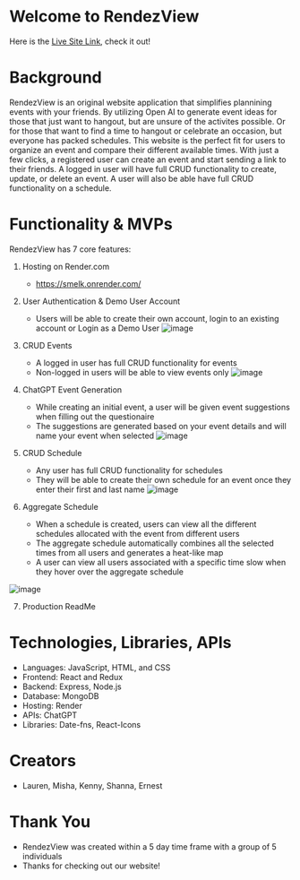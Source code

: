 # Welcome to RendezView

Here is the [Live Site Link](https://smelk.onrender.com/), check it out!

# Background

RendezView is an original website application that simplifies plannining events with your friends. By utilizing Open AI to generate event ideas for those that just want to hangout, but are unsure of the activites possible. Or for those that want to find a time to hangout or celebrate an occasion, but everyone has packed schedules. This website is the perfect fit for users to organize an event and compare their different available times. With just a few clicks, a registered user can create an event and start sending a link to their friends. A logged in user will have full CRUD functionality to create, update, or delete an event. A user will also be able have full CRUD functionality on a schedule. 

# Functionality & MVPs
RendezView has 7 core features:

  1. Hosting on Render.com
     - https://smelk.onrender.com/
    
  2. User Authentication & Demo User Account
     -  Users will be able to create their own account, login to an existing account or Login as a Demo User
![image](https://github.com/kennyvungo/smelk/assets/128562494/58ef6d4d-e335-4890-b266-d29e5dae42f3)

  
  3. CRUD Events
     - A logged in user has full CRUD functionality for events
     - Non-logged in users will be able to view events only
![image](https://github.com/kennyvungo/smelk/assets/128562494/ce5631ad-5937-48dc-be2b-50509304e833)

  4. ChatGPT Event Generation
     - While creating an initial event, a user will be given event suggestions when filling out the questionaire
     - The suggestions are generated based on your event details and will name your event when selected
  ![image](https://github.com/kennyvungo/smelk/assets/128562494/d5997205-5945-4f65-a13e-31eb45bc5188)

  5. CRUD Schedule
     - Any user has full CRUD functionality for schedules
     - They will be able to create their own schedule for an event once they enter their first and last name
  ![image](https://github.com/kennyvungo/smelk/assets/128562494/02b2c4c8-ea0d-4ef9-87e4-42f00ea7ec67)


  6. Aggregate Schedule
     - When a schedule is created, users can view all the different schedules allocated with the event from different users
     - The aggregate schedule automatically combines all the selected times from all users and generates a heat-like map
     - A user can view all users associated with a specific time slow when they hover over the aggregate schedule

  ![image](https://github.com/kennyvungo/smelk/assets/128562494/3453458c-b148-40d5-9123-706b46b8cdd1)

  7. Production ReadMe

# Technologies, Libraries, APIs

- Languages: JavaScript, HTML, and CSS
- Frontend: React and Redux
- Backend: Express, Node.js
- Database: MongoDB
- Hosting: Render
- APIs: ChatGPT
- Libraries: Date-fns, React-Icons 

# Creators
- Lauren, Misha, Kenny, Shanna, Ernest

# Thank You
- RendezView was created within a 5 day time frame with a group of 5 individuals
- Thanks for checking out our website!
